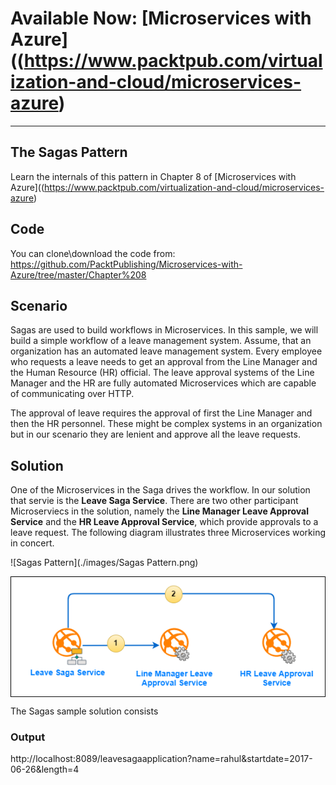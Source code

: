 # Available Now: [Microservices with Azure]((https://www.packtpub.com/virtualization-and-cloud/microservices-azure)
---

## The Sagas Pattern
Learn the internals of this pattern in Chapter 8 of [Microservices with Azure]((https://www.packtpub.com/virtualization-and-cloud/microservices-azure)

## Code
You can clone\download the code from: https://github.com/PacktPublishing/Microservices-with-Azure/tree/master/Chapter%208

## Scenario
Sagas are used to build workflows in Microservices. In this sample, we will build a simple workflow of a leave management system. Assume, that an organization has an automated leave management system. Every employee who requests a leave needs to get an approval from the Line Manager and the Human Resource (HR) official. The leave approval systems of the Line Manager and the HR are fully automated Microservices which are capable of communicating over HTTP.

The approval of leave requires the approval of first the Line Manager and then the HR personnel. These might be complex systems in an organization but in our scenario they are lenient and approve all the leave requests.

## Solution
One of the Microservices in the Saga drives the workflow. In our solution that servie is the **Leave Saga Service**. There are two other participant Microserviecs in the solution, namely the **Line Manager Leave Approval Service** and the **HR Leave Approval Service**, which provide approvals to a leave request. The following diagram illustrates three Microservices working in concert.

![Sagas Pattern](./images/Sagas Pattern.png)

<img src="./images/Sagas Pattern.png" align="center">


The Sagas sample solution consists




### Output

http://localhost:8089/leavesagaapplication?name=rahul&startdate=2017-06-26&length=4

